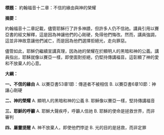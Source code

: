 **標題：** 約翰福音十二章：不信的緣由與神的榮耀

**摘要：**

約翰福音十二章記載，儘管耶穌行了許多神蹟，但許多人仍不信祂。講員引用以賽亞書的經文解釋，這是因為神讓他們的心剛硬，免得他們悔改。然而，講員強調，這並非神故意讓他們滅亡，而是因為他們選擇拒絕光，走向罪惡。

儘管如此，耶穌仍繼續宣講真理，因為祂的榮耀在於顯明人的黑暗和神的公義。講員指出，耶穌就像以賽亞一樣，即使面對拒絕，仍堅持傳講福音。這彰顯了神的愛和不放棄人的心意。

**大綱：**

**一、不信的緣由**
    A. 以賽亞書53章1節：傳道者不被相信
    B. 以賽亞書6章10節：神讓心剛硬

**二、神的榮耀**
    A. 顯明人的黑暗和神的公義
    B. 耶穌像以賽亞一樣，堅持傳講福音

**三、耶穌的呼籲**
    A. 耶穌大聲疾呼，呼籲人信祂
    B. 耶穌的使命是拯救世界，而非審判

**四、屬靈提醒**
    A. 神不放棄人，即使他們悖逆
    B. 光的目的是拯救，而非定罪
